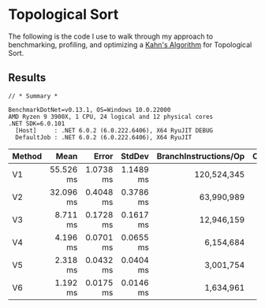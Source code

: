 # Topological Sort

The following is the code I use to walk through my approach to benchmarking, profiling, and optimizing a [Kahn's Algorithm](https://en.wikipedia.org/wiki/Topological_sorting) for Topological Sort.

## Results

```
// * Summary *

BenchmarkDotNet=v0.13.1, OS=Windows 10.0.22000
AMD Ryzen 9 3900X, 1 CPU, 24 logical and 12 physical cores
.NET SDK=6.0.101
  [Host]     : .NET 6.0.2 (6.0.222.6406), X64 RyuJIT DEBUG
  DefaultJob : .NET 6.0.2 (6.0.222.6406), X64 RyuJIT
```

| Method |      Mean |     Error |    StdDev | BranchInstructions/Op | CacheMisses/Op | BranchMispredictions/Op |     Gen 0 | Allocated |
|------- |----------:|----------:|----------:|----------------------:|---------------:|------------------------:|----------:|----------:|
|     V1 | 55.526 ms | 1.0738 ms | 1.1489 ms |           120,524,345 |        461,483 |               1,108,651 | 4000.0000 |     39 MB |
|     V2 | 32.096 ms | 0.4048 ms | 0.3786 ms |            63,990,989 |        328,943 |                 541,389 | 2562.5000 |     21 MB |
|     V3 |  8.711 ms | 0.1728 ms | 0.1617 ms |            12,946,159 |        111,330 |                 154,598 |  750.0000 |      6 MB |
|     V4 |  4.196 ms | 0.0701 ms | 0.0655 ms |             6,154,684 |         69,459 |                 110,869 |  750.0000 |      6 MB |
|     V5 |  2.318 ms | 0.0432 ms | 0.0404 ms |             3,001,754 |         23,670 |                 112,627 |  335.9375 |      3 MB |
|     V6 |  1.192 ms | 0.0175 ms | 0.0146 ms |             1,634,961 |         14,914 |                  55,087 |  166.0156 |      1 MB |
